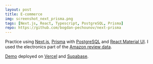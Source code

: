 ```yaml
---
layout: post
title: E-commerce
img: screenshot_next_prisma.png
tags: [Next.js, React, Typescript, PostgreSQL, Prisma]
repo: https://github.com/bogdan-pechounov/next-prisma
---
```


Practice using [Next.js](https://nextjs.org/), [Prisma](https://nextjs.org/) with [PostgreSQL](https://www.postgresql.org/) and [React Material UI](https://mui.com/). I used the electronics part of the [Amazon review data](http://jmcauley.ucsd.edu/data/amazon/links.html).

[Demo](https://next-prisma-bogdan-pechounov.vercel.app/) deployed on [Vercel](https://vercel.com/) and [Supabase](https://supabase.com/).
